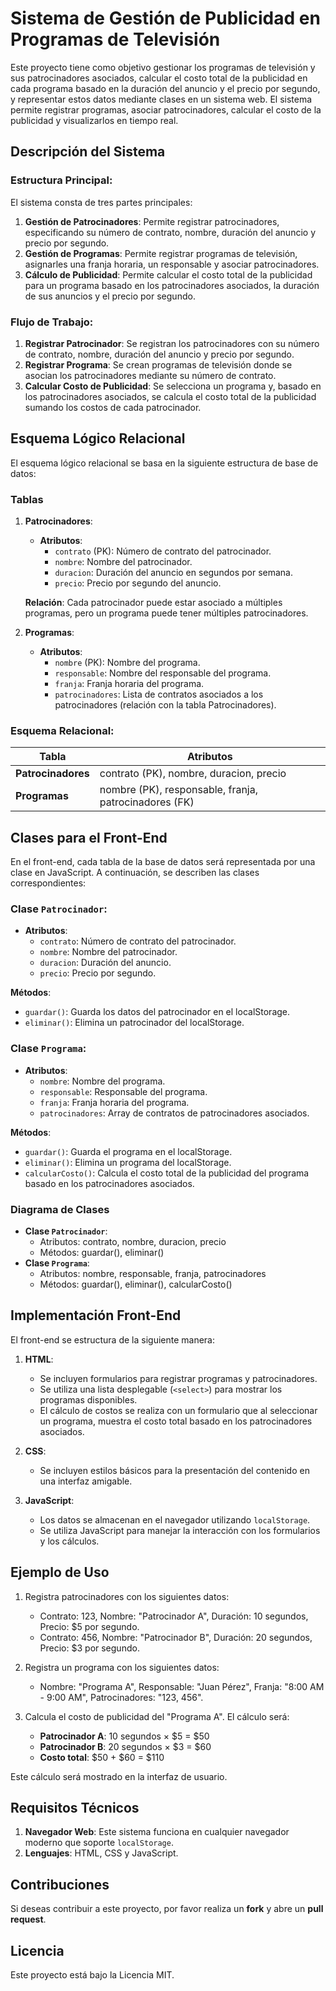 # Sistema de Gestión de Publicidad en Programas de Televisión

Este proyecto tiene como objetivo gestionar los programas de televisión y sus patrocinadores asociados, calcular el costo total de la publicidad en cada programa basado en la duración del anuncio y el precio por segundo, y representar estos datos mediante clases en un sistema web. El sistema permite registrar programas, asociar patrocinadores, calcular el costo de la publicidad y visualizarlos en tiempo real.

## Descripción del Sistema

### **Estructura Principal:**

El sistema consta de tres partes principales:

1. **Gestión de Patrocinadores**: Permite registrar patrocinadores, especificando su número de contrato, nombre, duración del anuncio y precio por segundo.
2. **Gestión de Programas**: Permite registrar programas de televisión, asignarles una franja horaria, un responsable y asociar patrocinadores.
3. **Cálculo de Publicidad**: Permite calcular el costo total de la publicidad para un programa basado en los patrocinadores asociados, la duración de sus anuncios y el precio por segundo.

### **Flujo de Trabajo:**

1. **Registrar Patrocinador**: Se registran los patrocinadores con su número de contrato, nombre, duración del anuncio y precio por segundo.
2. **Registrar Programa**: Se crean programas de televisión donde se asocian los patrocinadores mediante su número de contrato.
3. **Calcular Costo de Publicidad**: Se selecciona un programa y, basado en los patrocinadores asociados, se calcula el costo total de la publicidad sumando los costos de cada patrocinador.

## Esquema Lógico Relacional

El esquema lógico relacional se basa en la siguiente estructura de base de datos:

### **Tablas**

1. **Patrocinadores**:

   - **Atributos**:
     - `contrato` (PK): Número de contrato del patrocinador.
     - `nombre`: Nombre del patrocinador.
     - `duracion`: Duración del anuncio en segundos por semana.
     - `precio`: Precio por segundo del anuncio.

   **Relación**: Cada patrocinador puede estar asociado a múltiples programas, pero un programa puede tener múltiples patrocinadores.

2. **Programas**:
   - **Atributos**:
     - `nombre` (PK): Nombre del programa.
     - `responsable`: Nombre del responsable del programa.
     - `franja`: Franja horaria del programa.
     - `patrocinadores`: Lista de contratos asociados a los patrocinadores (relación con la tabla Patrocinadores).

### **Esquema Relacional:**

| Tabla              | Atributos                                             |
| ------------------ | ----------------------------------------------------- |
| **Patrocinadores** | contrato (PK), nombre, duracion, precio               |
| **Programas**      | nombre (PK), responsable, franja, patrocinadores (FK) |

## Clases para el Front-End

En el front-end, cada tabla de la base de datos será representada por una clase en JavaScript. A continuación, se describen las clases correspondientes:

### **Clase `Patrocinador`**:

- **Atributos**:
  - `contrato`: Número de contrato del patrocinador.
  - `nombre`: Nombre del patrocinador.
  - `duracion`: Duración del anuncio.
  - `precio`: Precio por segundo.

**Métodos**:

- `guardar()`: Guarda los datos del patrocinador en el localStorage.
- `eliminar()`: Elimina un patrocinador del localStorage.

### **Clase `Programa`**:

- **Atributos**:
  - `nombre`: Nombre del programa.
  - `responsable`: Responsable del programa.
  - `franja`: Franja horaria del programa.
  - `patrocinadores`: Array de contratos de patrocinadores asociados.

**Métodos**:

- `guardar()`: Guarda el programa en el localStorage.
- `eliminar()`: Elimina un programa del localStorage.
- `calcularCosto()`: Calcula el costo total de la publicidad del programa basado en los patrocinadores asociados.

### **Diagrama de Clases**

- **Clase `Patrocinador`**:
  - Atributos: contrato, nombre, duracion, precio
  - Métodos: guardar(), eliminar()
- **Clase `Programa`**:
  - Atributos: nombre, responsable, franja, patrocinadores
  - Métodos: guardar(), eliminar(), calcularCosto()

## Implementación Front-End

El front-end se estructura de la siguiente manera:

1. **HTML**:

   - Se incluyen formularios para registrar programas y patrocinadores.
   - Se utiliza una lista desplegable (`<select>`) para mostrar los programas disponibles.
   - El cálculo de costos se realiza con un formulario que al seleccionar un programa, muestra el costo total basado en los patrocinadores asociados.

2. **CSS**:

   - Se incluyen estilos básicos para la presentación del contenido en una interfaz amigable.

3. **JavaScript**:
   - Los datos se almacenan en el navegador utilizando `localStorage`.
   - Se utiliza JavaScript para manejar la interacción con los formularios y los cálculos.

## Ejemplo de Uso

1. Registra patrocinadores con los siguientes datos:

   - Contrato: 123, Nombre: "Patrocinador A", Duración: 10 segundos, Precio: $5 por segundo.
   - Contrato: 456, Nombre: "Patrocinador B", Duración: 20 segundos, Precio: $3 por segundo.

2. Registra un programa con los siguientes datos:

   - Nombre: "Programa A", Responsable: "Juan Pérez", Franja: "8:00 AM - 9:00 AM", Patrocinadores: "123, 456".

3. Calcula el costo de publicidad del "Programa A". El cálculo será:
   - **Patrocinador A**: 10 segundos × $5 = $50
   - **Patrocinador B**: 20 segundos × $3 = $60
   - **Costo total**: $50 + $60 = $110

Este cálculo será mostrado en la interfaz de usuario.

## Requisitos Técnicos

1. **Navegador Web**: Este sistema funciona en cualquier navegador moderno que soporte `localStorage`.
2. **Lenguajes**: HTML, CSS y JavaScript.

## Contribuciones

Si deseas contribuir a este proyecto, por favor realiza un **fork** y abre un **pull request**.

## Licencia

Este proyecto está bajo la Licencia MIT.

